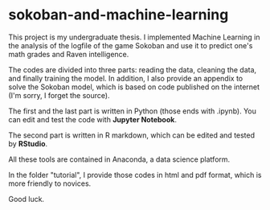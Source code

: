 # sokoban-and-machine-learning

This project is my undergraduate thesis. I implemented Machine Learning in the analysis of the logfile of the game Sokoban and use it
to predict one's math grades and Raven intelligence.

The codes are divided into three parts: reading the data, cleaning the data, and finally training the model. In addition, I also provide 
an appendix to solve the Sokoban model, which is based on code published on the internet (I'm sorry, I forget the source).

The first and the last part is written in Python (those ends with .ipynb). You can edit and test the code with **Jupyter Notebook**.

The second part is written in R markdown, which can be edited and tested by **RStudio**.

All these tools are contained in Anaconda, a data science platform.

In the folder "tutorial", I provide those codes in html and pdf format, which is more friendly to novices.

Good luck.

